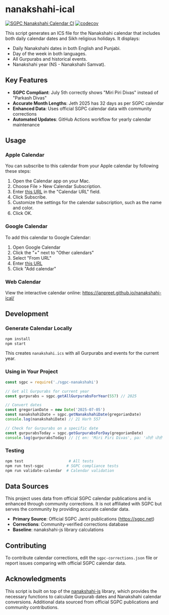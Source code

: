 # nanakshahi-ical
[![SGPC Nanakshahi Calendar CI](https://github.com/janpreet/nanakshahi-ical/actions/workflows/main.yml/badge.svg)](https://github.com/janpreet/nanakshahi-ical/actions/workflows/main.yml)
[![codecov](https://codecov.io/gh/janpreet/nanakshahi-ical/graph/badge.svg?token=OMQ92VQEBI)](https://codecov.io/gh/janpreet/nanakshahi-ical)

This script generates an ICS file for the Nanakshahi calendar that includes both daily calendar dates and Sikh religious holidays. It displays:
- Daily Nanakshahi dates in both English and Punjabi.
- Day of the week in both languages.
- All Gurpurabs and historical events.
- Nanakshahi year (NS - Nanakshahi Samvat).

## Key Features

- **SGPC Compliant**: July 5th correctly shows "Miri Piri Divas" instead of "Parkash Divas"
- **Accurate Month Lengths**: Jeth 2025 has 32 days as per SGPC calendar
- **Enhanced Data**: Uses official SGPC calendar data with community corrections
- **Automated Updates**: GitHub Actions workflow for yearly calendar maintenance

## Usage

### Apple Calendar
You can subscribe to this calendar from your Apple calendar by following these steps:

1. Open the Calendar app on your Mac.
2. Choose File > New Calendar Subscription.
3. Enter [this URL](https://raw.githubusercontent.com/janpreet/nanakshahi-ical/main/nanakshahi.ics) in the "Calendar URL" field.
4. Click Subscribe.
5. Customize the settings for the calendar subscription, such as the name and color.
6. Click OK.

### Google Calendar
To add this calendar to Google Calendar:

1. Open Google Calendar
2. Click the "+" next to "Other calendars"
3. Select "From URL"
4. Enter [this URL](https://raw.githubusercontent.com/janpreet/nanakshahi-ical/main/nanakshahi.ics)
5. Click "Add calendar"

### Web Calendar
View the interactive calendar online: https://janpreet.github.io/nanakshahi-ical/

## Development

### Generate Calendar Locally

```bash
npm install
npm start
```

This creates `nanakshahi.ics` with all Gurpurabs and events for the current year.

### Using in Your Project

```javascript
const sgpc = require('./sgpc-nanakshahi')

// Get all Gurpurabs for current year
const gurpurabs = sgpc.getAllGurpurabsForYear(557) // 2025

// Convert dates
const gregorianDate = new Date('2025-07-05')
const nanakshahiDate = sgpc.getNanakshahiDate(gregorianDate)
console.log(nanakshahiDate) // 21 Harh 557

// Check for Gurpurabs on a specific date
const gurpurabsToday = sgpc.getGurpurabsForDay(gregorianDate)
console.log(gurpurabsToday) // [{ en: 'Miri Piri Divas', pa: 'ਮੀਰੀ ਪੀਰੀ ਦਿਵਸ', type: 'gurpurab' }]
```

### Testing

```bash
npm test                    # All tests
npm run test-sgpc          # SGPC compliance tests
npm run validate-calendar  # Calendar validation
```

## Data Sources

This project uses data from official SGPC calendar publications and is enhanced through community corrections. It is not affiliated with SGPC but serves the community by providing accurate calendar data.

- **Primary Source**: Official SGPC Jantri publications (https://sgpc.net)
- **Corrections**: Community-verified corrections database
- **Baseline**: nanakshahi-js library calculations

## Contributing

To contribute calendar corrections, edit the `sgpc-corrections.json` file or report issues comparing with official SGPC calendar data.

## Acknowledgments

This script is built on top of the [nanakshahi-js](https://github.com/Sarabveer/nanakshahi-js) library, which provides the necessary functions to calculate Gurpurab dates and Nanakshahi calendar conversions. Additional data sourced from official SGPC publications and community contributions.
